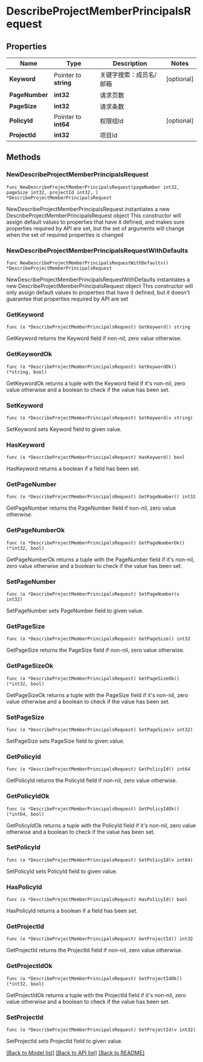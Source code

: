 # DescribeProjectMemberPrincipalsRequest

## Properties

Name | Type | Description | Notes
------------ | ------------- | ------------- | -------------
**Keyword** | Pointer to **string** | 关键字搜索：成员名/邮箱 | [optional] 
**PageNumber** | **int32** | 请求页数 | 
**PageSize** | **int32** | 请求条数 | 
**PolicyId** | Pointer to **int64** | 权限组Id | [optional] 
**ProjectId** | **int32** | 项目Id | 

## Methods

### NewDescribeProjectMemberPrincipalsRequest

`func NewDescribeProjectMemberPrincipalsRequest(pageNumber int32, pageSize int32, projectId int32, ) *DescribeProjectMemberPrincipalsRequest`

NewDescribeProjectMemberPrincipalsRequest instantiates a new DescribeProjectMemberPrincipalsRequest object
This constructor will assign default values to properties that have it defined,
and makes sure properties required by API are set, but the set of arguments
will change when the set of required properties is changed

### NewDescribeProjectMemberPrincipalsRequestWithDefaults

`func NewDescribeProjectMemberPrincipalsRequestWithDefaults() *DescribeProjectMemberPrincipalsRequest`

NewDescribeProjectMemberPrincipalsRequestWithDefaults instantiates a new DescribeProjectMemberPrincipalsRequest object
This constructor will only assign default values to properties that have it defined,
but it doesn't guarantee that properties required by API are set

### GetKeyword

`func (o *DescribeProjectMemberPrincipalsRequest) GetKeyword() string`

GetKeyword returns the Keyword field if non-nil, zero value otherwise.

### GetKeywordOk

`func (o *DescribeProjectMemberPrincipalsRequest) GetKeywordOk() (*string, bool)`

GetKeywordOk returns a tuple with the Keyword field if it's non-nil, zero value otherwise
and a boolean to check if the value has been set.

### SetKeyword

`func (o *DescribeProjectMemberPrincipalsRequest) SetKeyword(v string)`

SetKeyword sets Keyword field to given value.

### HasKeyword

`func (o *DescribeProjectMemberPrincipalsRequest) HasKeyword() bool`

HasKeyword returns a boolean if a field has been set.

### GetPageNumber

`func (o *DescribeProjectMemberPrincipalsRequest) GetPageNumber() int32`

GetPageNumber returns the PageNumber field if non-nil, zero value otherwise.

### GetPageNumberOk

`func (o *DescribeProjectMemberPrincipalsRequest) GetPageNumberOk() (*int32, bool)`

GetPageNumberOk returns a tuple with the PageNumber field if it's non-nil, zero value otherwise
and a boolean to check if the value has been set.

### SetPageNumber

`func (o *DescribeProjectMemberPrincipalsRequest) SetPageNumber(v int32)`

SetPageNumber sets PageNumber field to given value.


### GetPageSize

`func (o *DescribeProjectMemberPrincipalsRequest) GetPageSize() int32`

GetPageSize returns the PageSize field if non-nil, zero value otherwise.

### GetPageSizeOk

`func (o *DescribeProjectMemberPrincipalsRequest) GetPageSizeOk() (*int32, bool)`

GetPageSizeOk returns a tuple with the PageSize field if it's non-nil, zero value otherwise
and a boolean to check if the value has been set.

### SetPageSize

`func (o *DescribeProjectMemberPrincipalsRequest) SetPageSize(v int32)`

SetPageSize sets PageSize field to given value.


### GetPolicyId

`func (o *DescribeProjectMemberPrincipalsRequest) GetPolicyId() int64`

GetPolicyId returns the PolicyId field if non-nil, zero value otherwise.

### GetPolicyIdOk

`func (o *DescribeProjectMemberPrincipalsRequest) GetPolicyIdOk() (*int64, bool)`

GetPolicyIdOk returns a tuple with the PolicyId field if it's non-nil, zero value otherwise
and a boolean to check if the value has been set.

### SetPolicyId

`func (o *DescribeProjectMemberPrincipalsRequest) SetPolicyId(v int64)`

SetPolicyId sets PolicyId field to given value.

### HasPolicyId

`func (o *DescribeProjectMemberPrincipalsRequest) HasPolicyId() bool`

HasPolicyId returns a boolean if a field has been set.

### GetProjectId

`func (o *DescribeProjectMemberPrincipalsRequest) GetProjectId() int32`

GetProjectId returns the ProjectId field if non-nil, zero value otherwise.

### GetProjectIdOk

`func (o *DescribeProjectMemberPrincipalsRequest) GetProjectIdOk() (*int32, bool)`

GetProjectIdOk returns a tuple with the ProjectId field if it's non-nil, zero value otherwise
and a boolean to check if the value has been set.

### SetProjectId

`func (o *DescribeProjectMemberPrincipalsRequest) SetProjectId(v int32)`

SetProjectId sets ProjectId field to given value.



[[Back to Model list]](../README.md#documentation-for-models) [[Back to API list]](../README.md#documentation-for-api-endpoints) [[Back to README]](../README.md)


